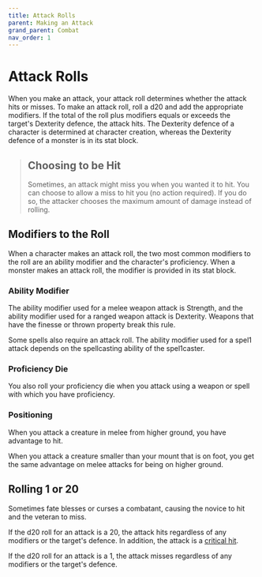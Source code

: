 ```yaml
---
title: Attack Rolls
parent: Making an Attack
grand_parent: Combat
nav_order: 1
---
```


# Attack Rolls
When you make an attack, your attack roll determines whether the attack hits or misses. To make an attack roll, roll a d20 and add the appropriate modifiers. If the total of the roll plus modifiers equals or exceeds the target's Dexterity defence, the attack hits. The Dexterity defence of a character is determined at character creation, whereas the Dexterity defence of a monster is in its stat block.

> ## Choosing to be Hit
> Sometimes, an attack might miss you when you wanted it to hit. You can choose to allow a miss to hit you (no action required). If you do so, the attacker chooses the maximum amount of damage instead of rolling.

## Modifiers to the Roll
When a character makes an attack roll, the two most common modifiers to the roll are an ability modifier and the character's proficiency. When a monster makes an attack roll, the modifier is provided in its stat block.

### Ability Modifier
The ability modifier used for a melee weapon attack is Strength, and the ability modifier used for a ranged weapon attack is Dexterity. Weapons that have the finesse or thrown property break this rule.

Some spells also require an attack roll. The ability modifier used for a spel1 attack depends on the spellcasting ability of the spel1caster.

### Proficiency Die
You also roll your proficiency die when you attack using a weapon or spell with which you have proficiency.

### Positioning
When you attack a creature in melee from higher ground, you have advantage to hit.

When you attack a creature smaller than your mount that is on foot, you get the same advantage on melee attacks for being on higher ground.

## Rolling 1 or 20
Sometimes fate blesses or curses a combatant, causing the novice to hit and the veteran to miss.

If the d20 roll for an attack is a 20, the attack hits regardless of any modifiers or the target's defence. In addition, the attack is a [critical hit](https://stormchaserroleplaying.com/stormchaserRPG/Combat/DamageandHealing/DamageRolls/#critical-hits).

If the d20 roll for an attack is a 1, the attack misses regardless of any modifiers or the target's defence.
